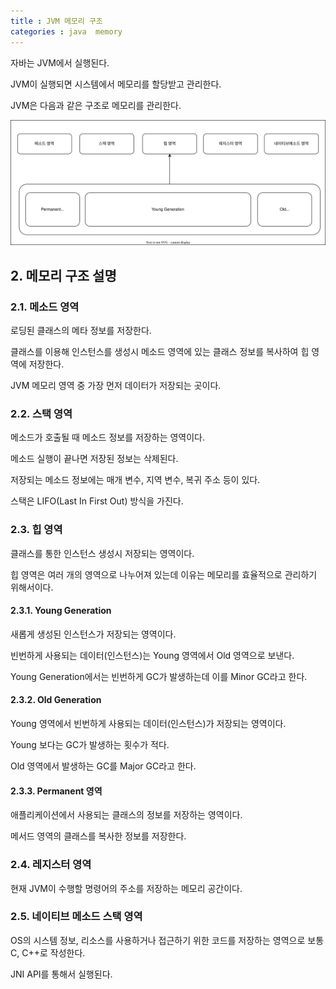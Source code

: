 ```yaml
---
title : JVM 메모리 구조
categories : java  memory
---
```


자바는 JVM에서 실행된다. 

JVM이 실행되면 시스템에서 메모리를 할당받고 관리한다. 

JVM은 다음과 같은 구조로 메모리를 관리한다.

![jvm 메모리 구조](/assets/svg/jvm-memory.drawio.svg)


## 2. 메모리 구조 설명

### 2.1. 메소드 영역

로딩된 클래스의 메타 정보를 저장한다.

클래스를 이용해 인스턴스를 생성시 메소드 영역에 있는 클래스 정보를 복사하여 힙 영역에 저장한다.

JVM 메모리 영역 중 가장 먼저 데이터가 저장되는 곳이다.

### 2.2. 스택 영역

메소드가 호출될 때 메소드 정보를 저장하는 영역이다. 

메소드 실행이 끝나면 저장된 정보는 삭제된다. 

저장되는 메소드 정보에는 매개 변수, 지역 변수,  복귀 주소 등이 있다. 

스택은 LIFO(Last In First Out) 방식을 가진다.

### 2.3. 힙 영역

클래스를 통한 인스턴스 생성시 저장되는 영역이다.

힙 영역은 여러 개의 영역으로 나누어져 있는데 이유는 메모리를 효율적으로 관리하기 위해서이다. 

#### 2.3.1. Young Generation

새롭게 생성된 인스턴스가 저장되는 영역이다.

빈번하게 사용되는 데이터(인스턴스)는 Young 영역에서 Old 영역으로 보낸다.

Young Generation에서는 빈번하게 GC가 발생하는데 이를 Minor GC라고 한다.

#### 2.3.2. Old Generation

Young 영역에서 빈번하게 사용되는 데이터(인스턴스)가 저장되는 영역이다.

Young 보다는 GC가 발생하는 횟수가 적다. 

Old 영역에서 발생하는 GC를 Major GC라고 한다.

#### 2.3.3. Permanent 영역

애플리케이션에서 사용되는 클래스의 정보를 저장하는 영역이다. 

메서드 영역의 클래스를 복사한 정보를 저장한다.

### 2.4. 레지스터 영역

현재 JVM이 수행할 명령어의 주소를 저장하는 메모리 공간이다.

### 2.5. 네이티브 메소드 스택 영역

OS의 시스템 정보, 리소스를 사용하거나 접근하기 위한 코드를 저장하는 영역으로 보통 C, C++로 작성한다.

JNI API를 통해서 실행된다.



